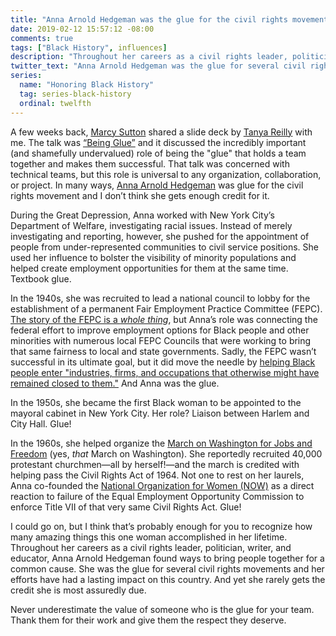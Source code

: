 ```yaml
---
title: "Anna Arnold Hedgeman was the glue for the civil rights movement"
date: 2019-02-12 15:57:12 -08:00
comments: true
tags: ["Black History", influences]
description: "Throughout her careers as a civil rights leader, politician, writer, and educator, Anna Arnold Hedgeman found ways to bring people together for a common cause."
twitter_text: "Anna Arnold Hedgeman was the glue for several civil rights movements and her efforts have had a lasting impact on this country"
series:
  name: "Honoring Black History"
  tag: series-black-history
  ordinal: twelfth
---
```


A few weeks back, [Marcy Sutton](https://twitter.com/marcysutton) shared a slide deck by [Tanya Reilly](https://twitter.com/whereistanya) with me. The talk was [“Being Glue”](https://www.slideshare.net/TanyaReilly/being-glue) and it discussed the incredibly important (and shamefully undervalued) role of being the "glue" that holds a team together and makes them successful. That talk was concerned with technical teams, but this role is universal to any organization, collaboration, or project. In many ways, [Anna Arnold Hedgeman](https://www.thoughtco.com/anna-arnold-hedgeman-biography-3530370) was glue for the civil rights movement and I don’t think she gets enough credit for it.

<!-- more -->

During the Great Depression, Anna worked with New York City’s Department of Welfare, investigating racial issues. Instead of merely investigating and reporting, however, she pushed for the appointment of people from under-represented communities to civil service positions. She used her influence to bolster the visibility of minority populations and helped create employment opportunities for them at the same time. Textbook glue.

In the 1940s, she was recruited to lead a national council to lobby for the establishment of a permanent Fair Employment Practice Committee (FEPC). [The story of the FEPC is a *whole thing*](https://wikipedia.org/wiki/Fair_Employment_Practice_Committee), but Anna’s role was connecting the federal effort to improve employment options for Black people and other minorities with numerous local FEPC Councils that were working to bring that same fairness to local and state governments. Sadly, the FEPC wasn’t successful in its ultimate goal, but it did move the needle by [helping Black people enter "industries, firms, and occupations that otherwise might have remained closed to them."](https://www.jstor.org/stable/2677909?seq=1#page_scan_tab_contents) And Anna was the glue.

In the 1950s, she became the first Black woman to be appointed to the mayoral cabinet in New York City. Her role? Liaison between Harlem and City Hall. Glue!

In the 1960s, she helped organize the [March on Washington for Jobs and Freedom](https://en.wikipedia.org/wiki/March_on_Washington_for_Jobs_and_Freedom) (yes, *that* March on Washington). She reportedly recruited 40,000 protestant churchmen—all by herself!—and the march is credited with helping pass the Civil Rights Act of 1964. Not one to rest on her laurels, Anna co-founded the [National Organization for Women (NOW)](https://en.wikipedia.org/wiki/National_Organization_for_Women) as a direct reaction to failure of the Equal Employment Opportunity Commission to enforce Title VII of that very same Civil Rights Act. Glue!

I could go on, but I think that’s probably enough for you to recognize how many amazing things this one woman accomplished in her lifetime. Throughout her careers as a civil rights leader, politician, writer, and educator, Anna Arnold Hedgeman found ways to bring people together for a common cause. She was the glue for several civil rights movements and her efforts have had a lasting impact on this country. And yet she rarely gets the credit she is most assuredly due.

Never underestimate the value of someone who is the glue for your team. Thank them for their work and give them the respect they deserve.
